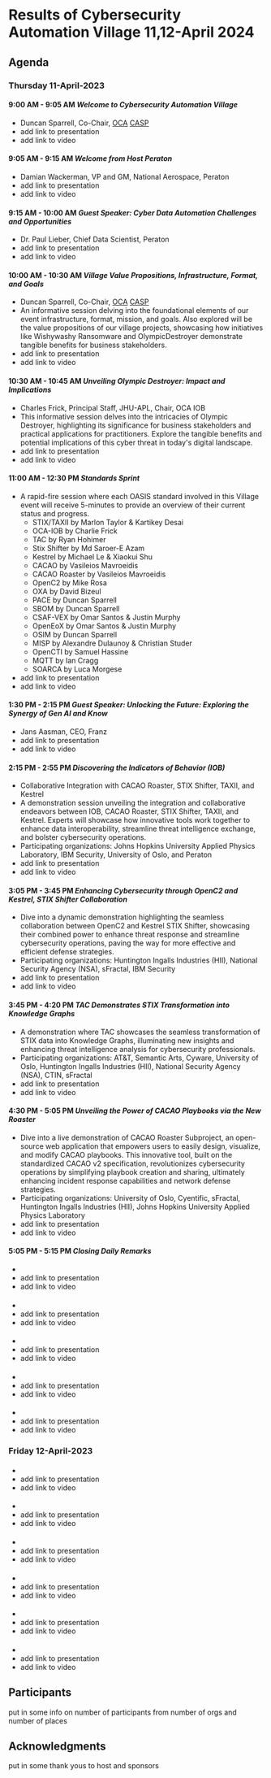 # Results of Cybersecurity Automation Village 11,12-April 2024
## Agenda
### Thursday 11-April-2023
#### 9:00 AM - 9:05 AM _Welcome to Cybersecurity Automation Village_
* Duncan Sparrell, Co-Chair, [OCA](https://opencybersecurityalliance.org/) [CASP](https://opencybersecurityalliance.org/casp/)
* add link to presentation
* add link to video

#### 9:05 AM - 9:15 AM _Welcome from Host Peraton_
* Damian Wackerman, VP and GM, National Aerospace, Peraton
* add link to presentation
* add link to video

#### 9:15 AM - 10:00 AM _Guest Speaker: Cyber Data Automation Challenges and Opportunities_
* Dr. Paul Lieber, Chief Data Scientist, Peraton
* add link to presentation
* add link to video

#### 10:00 AM - 10:30 AM _Village Value Propositions, Infrastructure, Format, and Goals_
* Duncan Sparrell, Co-Chair, [OCA](https://opencybersecurityalliance.org/) [CASP](https://opencybersecurityalliance.org/casp/)
* An informative session delving into the foundational elements of our event infrastructure, format, mission, and goals. Also explored will be the value propositions of our village projects, showcasing how initiatives like Wishywashy Ransomware and OlympicDestroyer demonstrate tangible benefits for business stakeholders.
* add link to presentation
* add link to video

#### 10:30 AM - 10:45 AM _Unveiling Olympic Destroyer: Impact and Implications_
* Charles Frick, Principal Staff, JHU-APL, Chair, OCA IOB
* This informative session delves into the intricacies of Olympic Destroyer, highlighting its significance for business stakeholders and practical applications for practitioners. Explore the tangible benefits and potential implications of this cyber threat in today's digital landscape.
* add link to presentation
* add link to video

#### 11:00 AM - 12:30 PM _Standards Sprint_
* A rapid-fire session where each OASIS standard involved in this Village event will receive 5-minutes to provide an overview of their current status and progress. 
    - STIX/TAXII by Marlon Taylor & Kartikey Desai
    - OCA-IOB by Charlie Frick
    - TAC by Ryan Hohimer
    - Stix Shifter by Md Saroer-E Azam
    - Kestrel by Michael Le & Xiaokui Shu
    - CACAO by Vasileios Mavroeidis
    - CACAO Roaster by Vasileios Mavroeidis
    - OpenC2 by Mike Rosa
    - OXA by David Bizeul
    - PACE by Duncan Sparrell
    - SBOM by Duncan Sparrell
    - CSAF-VEX by Omar Santos & Justin Murphy
    - OpenEoX by Omar Santos & Justin Murphy
    - OSIM by Duncan Sparrell
    - MISP by Alexandre Dulaunoy & Christian Studer
    - OpenCTI by Samuel Hassine
    - MQTT by Ian Cragg
    - SOARCA by Luca Morgese
* add link to presentation
* add link to video

#### 1:30 PM - 2:15 PM _Guest Speaker: Unlocking the Future: Exploring the Synergy of Gen AI and Know_
* Jans Aasman, CEO, Franz
* add link to presentation
* add link to video

#### 2:15 PM - 2:55 PM _Discovering the Indicators of Behavior (IOB)_
* Collaborative Integration with CACAO Roaster, STIX Shifter, TAXII, and Kestrel
* A demonstration session unveiling the integration and collaborative endeavors between IOB, CACAO Roaster, STIX Shifter, TAXII, and Kestrel. Experts will showcase how innovative tools work together to enhance data interoperability, streamline threat intelligence exchange, and bolster cybersecurity operations.
* Participating organizations: Johns Hopkins University Applied Physics Laboratory, IBM Security, University of Oslo, and Peraton
* add link to presentation
* add link to video

#### 3:05 PM - 3:45 PM _Enhancing Cybersecurity through OpenC2 and Kestrel, STIX Shifter Collaboration_
* Dive into a dynamic demonstration highlighting the seamless collaboration between OpenC2 and Kestrel STIX Shifter, showcasing their combined power to enhance threat response and streamline cybersecurity operations, paving the way for more effective and efficient defense strategies.
* Participating organizations: Huntington Ingalls Industries (HII), National Security Agency (NSA), sFractal, IBM Security
* add link to presentation
* add link to video

#### 3:45 PM - 4:20 PM _TAC Demonstrates STIX Transformation into Knowledge Graphs_
* A demonstration where TAC showcases the seamless transformation of STIX data into Knowledge Graphs, illuminating new insights and enhancing threat intelligence analysis for cybersecurity professionals.
* Participating organizations: AT&T, Semantic Arts, Cyware, University of Oslo, Huntington Ingalls Industries (HII), National Security Agency (NSA), CTIN, sFractal
* add link to presentation
* add link to video

#### 4:30 PM - 5:05 PM _Unveiling the Power of CACAO Playbooks via the New Roaster_
* Dive into a live demonstration of CACAO Roaster Subproject, an open-source web application that empowers users to easily design, visualize, and modify CACAO playbooks. This innovative tool, built on the standardized CACAO v2 specification, revolutionizes cybersecurity operations by simplifying playbook creation and sharing, ultimately enhancing incident response capabilities and network defense strategies.
* Participating organizations: University of Oslo, Cyentific, sFractal, Huntington Ingalls Industries (HII), Johns Hopkins University Applied Physics Laboratory
* add link to presentation
* add link to video

#### 5:05 PM - 5:15 PM _Closing Daily Remarks_
* 
* add link to presentation
* add link to video

#### 
* 
* add link to presentation
* add link to video

#### 
* 
* add link to presentation
* add link to video

#### 
* 
* add link to presentation
* add link to video

#### 
* 
* add link to presentation
* add link to video


### Friday 12-April-2023

#### 
* 
* add link to presentation
* add link to video

#### 
* 
* add link to presentation
* add link to video

#### 
* 
* add link to presentation
* add link to video

#### 
* 
* add link to presentation
* add link to video

#### 
* 
* add link to presentation
* add link to video

#### 
* 
* add link to presentation
* add link to video



## Participants
put in some info on number of participants from number of orgs and number of places
## Acknowledgments
put in some thank yous to host and sponsors
